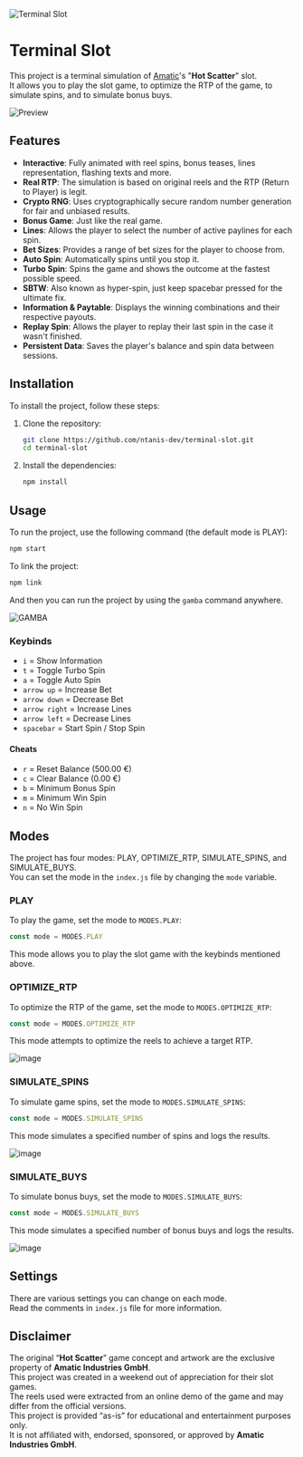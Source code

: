 ![Terminal Slot](https://github.com/user-attachments/assets/d7b00104-c0b3-4ede-9e9d-dec9ff49ba15)

# Terminal Slot

This project is a terminal simulation of [Amatic](https://www.amatic.com/)'s "**Hot Scatter**" slot.\
It allows you to play the slot game, to optimize the RTP of the game, to simulate spins, and to simulate bonus buys.

![Preview](https://i.imgur.com/0fyr8lo.gif)

## Features

- **Interactive**: Fully animated with reel spins, bonus teases, lines representation, flashing texts and more.
- **Real RTP**: The simulation is based on original reels and the RTP (Return to Player) is legit.
- **Crypto RNG**: Uses cryptographically secure random number generation for fair and unbiased results.
- **Bonus Game**: Just like the real game.
- **Lines**: Allows the player to select the number of active paylines for each spin.
- **Bet Sizes**: Provides a range of bet sizes for the player to choose from.
- **Auto Spin**: Automatically spins until you stop it.
- **Turbo Spin**: Spins the game and shows the outcome at the fastest possible speed.
- **SBTW**: Also known as hyper-spin, just keep spacebar pressed for the ultimate fix.
- **Information & Paytable**: Displays the winning combinations and their respective payouts.
- **Replay Spin**: Allows the player to replay their last spin in the case it wasn't finished.
- **Persistent Data**: Saves the player's balance and spin data between sessions.

## Installation

To install the project, follow these steps:

1. Clone the repository:
   ```sh
   git clone https://github.com/ntanis-dev/terminal-slot.git
   cd terminal-slot
   ```

2. Install the dependencies:
   ```sh
   npm install
   ```

## Usage

To run the project, use the following command (the default mode is PLAY):
```sh
npm start
```

To link the project:
```sh
npm link
```

And then you can run the project by using the `gamba` command anywhere.

![GAMBA](https://i.imgur.com/VthYgPm.gif)

### Keybinds

- `i` = Show Information
- `t` = Toggle Turbo Spin
- `a` = Toggle Auto Spin
- `arrow up` = Increase Bet
- `arrow down` = Decrease Bet
- `arrow right` = Increase Lines
- `arrow left` = Decrease Lines
- `spacebar` = Start Spin / Stop Spin

#### Cheats

- `r` = Reset Balance (500.00 €)
- `c` = Clear Balance (0.00 €)
- `b` = Minimum Bonus Spin
- `m` = Minimum Win Spin
- `n` = No Win Spin

## Modes

The project has four modes: PLAY, OPTIMIZE_RTP, SIMULATE_SPINS, and SIMULATE_BUYS.\
You can set the mode in the `index.js` file by changing the `mode` variable.

### PLAY

To play the game, set the mode to `MODES.PLAY`:
```js
const mode = MODES.PLAY
```
This mode allows you to play the slot game with the keybinds mentioned above.

### OPTIMIZE_RTP

To optimize the RTP of the game, set the mode to `MODES.OPTIMIZE_RTP`:
```js
const mode = MODES.OPTIMIZE_RTP
```
This mode attempts to optimize the reels to achieve a target RTP.

![image](https://github.com/user-attachments/assets/9aa4f057-8348-4701-b49a-9ac19d383aac)

### SIMULATE_SPINS

To simulate game spins, set the mode to `MODES.SIMULATE_SPINS`:
```js
const mode = MODES.SIMULATE_SPINS
```
This mode simulates a specified number of spins and logs the results.

![image](https://github.com/user-attachments/assets/e3d60515-9987-4c9a-a5b8-7abbdd962e63)

### SIMULATE_BUYS

To simulate bonus buys, set the mode to `MODES.SIMULATE_BUYS`:
```js
const mode = MODES.SIMULATE_BUYS
```
This mode simulates a specified number of bonus buys and logs the results.

![image](https://github.com/user-attachments/assets/36f0729a-b3c0-4045-a473-9fa748058fe2)

## Settings

There are various settings you can change on each mode.\
Read the comments in `index.js` file for more information.

## Disclaimer

The original “**Hot Scatter**” game concept and artwork are the exclusive property of **Amatic Industries GmbH**.\
This project was created in a weekend out of appreciation for their slot games.\
The reels used were extracted from an online demo of the game and may differ from the official versions.\
This project is provided “as-is” for educational and entertainment purposes only.\
It is not affiliated with, endorsed, sponsored, or approved by **Amatic Industries GmbH**.
